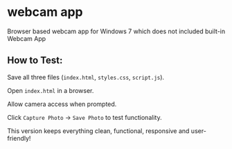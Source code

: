 # webcam app
Browser based webcam app for Windows 7 which does not included built-in Webcam App

## How to Test:
Save all three files (`index.html`, `styles.css`, `script.js`).

Open `index.html` in a browser.

Allow camera access when prompted.

Click `Capture Photo` → `Save Photo` to test functionality.

This version keeps everything clean, functional, responsive and user-friendly! 
